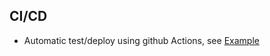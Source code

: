 
## CI/CD
- Automatic test/deploy using github Actions, see [Example](https://gist.github.com/sualeh/ae78dc16123899d7942bc38baba5203c)